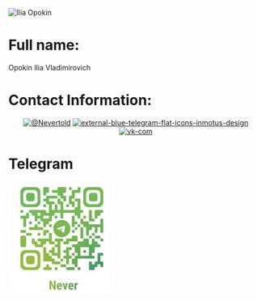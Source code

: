 ![Ilia Opokin](https://github.com/NeverTold/rsschool-cv/blob/c23c57fd4936693d9ab2a6484b9ddce5b1c03beb/JyLR9Ob1RDQ.jpg)
# Full name:
Opokin Ilia Vladimirovich

# Contact Information:
<p align="center">
  <a href="Https://discordapp.com/users/389339516105916437"><img src="https://img.icons8.com/color/96/000000/discord-logo.png" alt="@Nevertold"/></a>
  <a href="https://t.me/Nevertoldme"><img width="96" height="96" src="https://img.icons8.com/external-flat-icons-inmotus-design/96/external-blue-telegram-flat-icons-inmotus-design.png" alt="external-blue-telegram-flat-icons-inmotus-design"/></a>
  <a href="https://vk.ru/opokinilia"><img width="96" height="96" src="https://img.icons8.com/color/96/vk-com.png" alt="vk-com"/></a>
</p>

# Telegram
![Telegram QR-code](https://github.com/NeverTold/rsschool-cv/blob/8202f09c1292cc0c7342de19751db6a9e7577db7/telegram.png)
